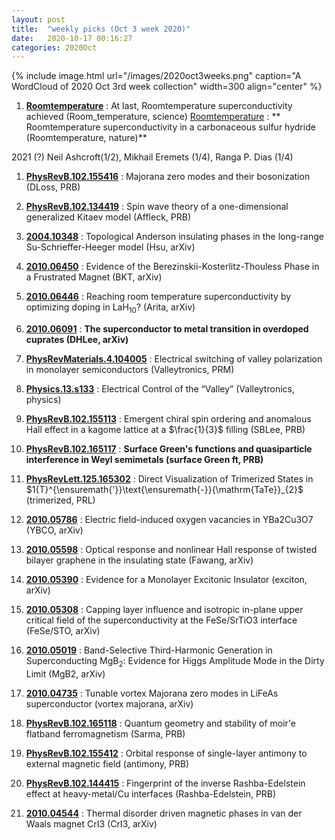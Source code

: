 ```yaml
---
layout: post
title:  "weekly picks (Oct 3 week 2020)"
date:   2020-10-17 00:16:27
categories: 2020Oct
---
```


{% include image.html url="/images/2020oct3weeks.png" caption="A WordCloud of 2020 Oct 3rd week collection" width=300 align="center" %}




1. **[Roomtemperature](https://science.sciencemag.org/content/370/6514/273)** : At last, Roomtemperature superconductivity achieved (Room_temperature, science)
[Roomtemperature](https://www.nature.com/articles/s41586-020-2801-z) : ** Roomtemperature superconductivity in a carbonaceous sulfur hydride (Roomtemperature, nature)**

>
2021 (?) Neil Ashcroft(1/2), Mikhail Eremets (1/4), Ranga P. Dias (1/4) 

1. **[PhysRevB.102.155416](https://link.aps.org/doi/10.1103/PhysRevB.102.155416)** : Majorana zero modes and their bosonization (DLoss, PRB)

1. **[PhysRevB.102.134419](https://link.aps.org/doi/10.1103/PhysRevB.102.134419)** : Spin wave theory of a one-dimensional generalized Kitaev model (Affleck, PRB)


1. **[2004.10348](http://arxiv.org/abs/2004.10348)** : Topological Anderson insulating phases in the long-range Su-Schrieffer-Heeger model (Hsu, arXiv)

1. **[2010.06450](http://arxiv.org/abs/2010.06450)** : Evidence of the Berezinskii-Kosterlitz-Thouless Phase in a Frustrated Magnet (BKT, arXiv)

1. **[2010.06446](http://arxiv.org/abs/2010.06446)** : Reaching room temperature superconductivity by optimizing doping in LaH$_{10}$? (Arita, arXiv)

1. **[2010.06091](http://arxiv.org/abs/2010.06091)** : **The superconductor to metal transition in overdoped cuprates (DHLee, arXiv)**

1. **[PhysRevMaterials.4.104005](https://link.aps.org/doi/10.1103/PhysRevMaterials.4.104005)** : Electrical switching of valley polarization in monolayer semiconductors (Valleytronics, PRM)

1. **[Physics.13.s133](https://physics.aps.org/articles/pdf/10.1103/Physics.13.s133)** : Electrical Control of the “Valley” (Valleytronics, physics)

1. **[PhysRevB.102.155113](https://link.aps.org/doi/10.1103/PhysRevB.102.155113)** : Emergent chiral spin ordering and anomalous Hall effect in a kagome lattice at a $\frac{1}{3}$ filling (SBLee, PRB)

1. **[PhysRevB.102.165117](https://link.aps.org/doi/10.1103/PhysRevB.102.165117)** : **Surface Green's functions and quasiparticle interference in Weyl semimetals (surface Green ft, PRB)**

1. **[PhysRevLett.125.165302](https://link.aps.org/doi/10.1103/PhysRevLett.125.165302)** : Direct Visualization of Trimerized States in $1{T}^{\ensuremath{'}}\text{\ensuremath{-}}{\mathrm{TaTe}}_{2}$ (trimerized, PRL)


1. **[2010.05786](http://arxiv.org/abs/2010.05786)** : Electric field-induced oxygen vacancies in YBa2Cu3O7 (YBCO, arXiv)

1. **[2010.05598](http://arxiv.org/abs/2010.05598)** : Optical response and nonlinear Hall response of twisted bilayer graphene in the insulating state (Fawang, arXiv)

1. **[2010.05390](http://arxiv.org/abs/2010.05390)** : Evidence for a Monolayer Excitonic Insulator (exciton, arXiv)

1. **[2010.05308](http://arxiv.org/abs/2010.05308)** : Capping layer influence and isotropic in-plane upper critical field of the superconductivity at the FeSe/SrTiO3 interface (FeSe/STO, arXiv)

1. **[2010.05019](http://arxiv.org/abs/2010.05019)** : Band-Selective Third-Harmonic Generation in Superconducting MgB$_2$: Evidence for Higgs Amplitude Mode in the Dirty Limit (MgB2, arXiv)

1. **[2010.04735](http://arxiv.org/abs/2010.04735)** : Tunable vortex Majorana zero modes in LiFeAs superconductor (vortex majorana, arXiv)

1. **[PhysRevB.102.165118](https://link.aps.org/doi/10.1103/PhysRevB.102.165118)** : Quantum geometry and stability of moir\'e flatband ferromagnetism (Sarma, PRB)

1. **[PhysRevB.102.155412](https://link.aps.org/doi/10.1103/PhysRevB.102.155412)** : Orbital response of single-layer antimony to external magnetic field (antimony, PRB)

1. **[PhysRevB.102.144415](https://link.aps.org/doi/10.1103/PhysRevB.102.144415)** : Fingerprint of the inverse Rashba-Edelstein effect at heavy-metal/Cu interfaces (Rashba-Edelstein, PRB)


1. **[2010.04544](http://arxiv.org/abs/2010.04544)** : Thermal disorder driven magnetic phases in van der Waals magnet CrI3 (CrI3, arXiv)